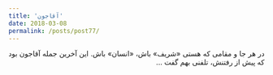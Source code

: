 ```yaml
---
title: 'آقاجون'
date: 2018-03-08
permalink: /posts/post77/
---
```

<div align="justify" dir="rtl">

در هر جا و مقامی که هستی «شریف» باش، «انسان» باش. این آخرین جمله آقاجون بود که پیش از رفتنش، تلفنی بهم گفت ...

</div>
